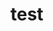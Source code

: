 # test






































































































